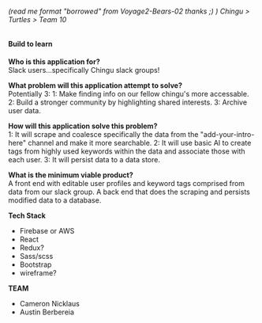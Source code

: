 ###### (read me format "borrowed" from Voyage2-Bears-02 thanks ;) ) Chingu > Turtles > Team 10

#### Build to learn

**Who is this application for?**  
Slack users...specifically Chingu slack groups!

**What problem will this application attempt to solve?**  
Potentially 3:
1: Make finding info on our fellow chingu's more accessable.
2: Build a stronger community by highlighting shared interests.
3: Archive user data.

**How will this application solve this problem?**  
1: It will scrape and coalesce specifically the data from the "add-your-intro-here" channel and make it more searchable.
2: It will use basic AI to create tags from highly used keywords within the data and associate those with each user.
3: It will persist data to a data store.

**What is the minimum viable product?**  
A front end with editable user profiles and keyword tags comprised from data from our slack group. A back end that does the scraping and persists modified data to a database. 

**Tech Stack**

* Firebase or AWS
* React
* Redux?
* Sass/scss
* Bootstrap
* wireframe?

**TEAM**  

* Cameron Nicklaus
* Austin Berbereia
